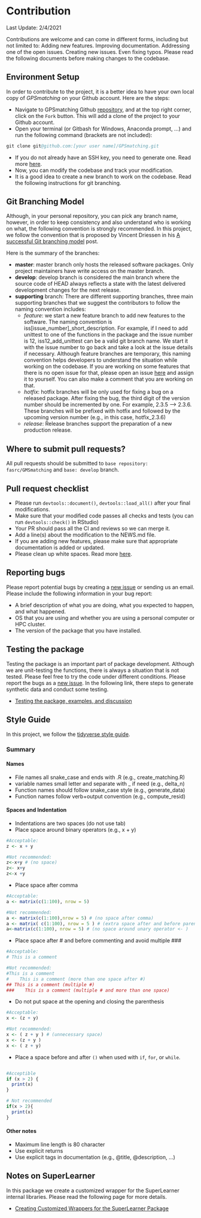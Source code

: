 # Contribution

Last Update: 2/4/2021

Contributions are welcome and can come in different forms, including but not limited to:
Adding new features.
Improving documentation.
Addressing one of the open issues.
Creating new issues.
Even fixing typos.
Please read the following documents before making changes to the codebase.

## Environment Setup

In order to contribute to the project, it is a better idea to have your own local copy of  _GPSmatching_ on your Github account. Here are the steps:

- Navigate to GPSmatching Github [repository](https://github.com/fasrc/GPSmatching), and at the top right corner, click on the `Fork` button. This will add a clone of the project to your Github account.
- Open your terminal (or Gitbash for Windows, Anaconda prompt, ...) and run the following command  (brackets are not included):

```S
git clone git@github.com:[your user name]/GPSmatching.git
```
- If you do not already have an SSH key, you need to generate one. Read more [here](https://docs.github.com/en/github-ae@latest/github/authenticating-to-github/generating-a-new-ssh-key-and-adding-it-to-the-ssh-agent).
- Now, you can modify the codebase and track your modification.
- It is a good idea to create a new branch to work on the codebase. Read the following instructions for git branching.

## Git Branching Model

Although, in your personal repository, you can pick any branch name, however, in order to keep consistency and also understand who is working on what, the following convention is strongly recommended.  In this project, we follow the convention that is proposed by Vincent Driessen in his [A successful Git branching model](https://nvie.com/posts/a-successful-git-branching-model/) post.

Here is the summary of the branches:

- **master**: master branch only hosts the released software packages. Only project maintainers have write access on the master branch.
- **develop**: develop branch is considered the main branch where the source code of HEAD always reflects a state with the latest delivered development changes for the next release.
- **supporting** branch: There are different supporting branches, three main supporting branches that we suggest the contributors to follow the naming convention includes:
  - *feature*: we start a new feature branch to add new features to the software. The naming convention is iss[issue_number]_short_description. For example, if I need to add unittest to one of the functions in the package and the issue number is 12, iss12_add_unittest can be a valid git branch name. We start it with the issue number to go back and take a look at the issue details if necessary. Although feature branches are temporary, this naming convention helps developers to understand the situation while working on the codebase. If you are working on some features that there is no open issue for that, please open an issue [here](https://github.com/fasrc/GPSmatching/issues) and assign it to yourself. You can also make a comment that you are working on that. 
  - *hotfix*: hotfix branches will be only used for fixing a bug on a released package. After fixing the bug, the third digit of the version number should be incremented by one. For example, 2.3.5 –> 2.3.6. These branches will be prefixed with hotfix and followed by the upcoming version number (e.g., in this case, hotfix_2.3.6)
  - *release*: Release branches support the preparation of a new production release.

## Where to submit pull requests?

All pull requests should be submitted to `base repository: fasrc/GMSmatching` and `base: develop` branch.

## Pull request checklist

- Please run `devtools::document()`, `devtools::load_all()` after your final modifications.
- Make sure that your modified code passes all checks and tests (you can run `devtools::check()` in RStudio)
- Your PR should pass all the CI and reviews so we can merge it.
- Add a line(s) about the modification to the NEWS.md file.
- If you are adding new features, please make sure that appropriate documentation is added or updated.
- Please clean up white spaces. Read more [here](https://softwareengineering.stackexchange.com/questions/121555/why-is-trailing-whitespace-a-big-deal).

## Reporting bugs

Please report potential bugs by creating a [new issue](https://github.com/fasrc/GPSmatching/issues) or sending us an email. Please include the following information in your bug report:
- A brief description of what you are doing, what you expected to happen, and what happened. 
- OS that you are using and whether you are using a personal computer or HPC cluster. 
- The version of the package that you have installed.

## Testing the package
Testing the package is an important part of package development. Although we are unit-testing the functions, there is always a situation that is not tested. Please feel free to try the code under different conditions. Please report the bugs as a [new issue](https://github.com/fasrc/GPSmatching/issues). In the following link, there steps to generate synthetic data and conduct some testing. 

- [Testing the package, examples, and discussion](testing_example_discussion.md)



## Style Guide

In this project, we follow the [tidyverse style guide](https://style.tidyverse.org/). 

### Summary

#### Names

- File names all snake_case and ends with .R (e.g., create_matching.R)
- variable names small letter and separate with _ if need (e.g., delta_n)
- Function names should follow snake_case style (e.g., generate_data)
- Function names follow verb+output convention (e.g., compute_resid)

#### Spaces and Indentation

- Indentations are two spaces (do not use tab)
- Place space around binary operators (e.g., x + y)

```R
#Acceptable:
z <- x + y

#Not recommended:
z<-x+y # (no space)
z<- x+y
z<-x +y
```

- Place space after comma

```R
#Acceptable:
a <- matrix(c(1:100), nrow = 5)

#Not recommended:
a <- matrix(c(1:100),nrow = 5) # (no space after comma)
a <- matrix( c(1:100), nrow = 5 ) # (extra space after and before parentheses)
a<-matrix(c(1:100), nrow = 5) # (no space around unary operator <- )
```

- Place space after # and before commenting and avoid multiple ###

```R
#Acceptable:
# This is a comment

#Not recommended:
#This is a comment
#    This is a comment (more than one space after #)
## This is a comment (multiple #)
###    This is a comment (multiple # and more than one space)
```

- Do not put space at the opening and closing the parenthesis

```R
#Acceptable:
x <- (z + y)

#Not recommended:
x <- ( z + y ) # (unnecessary space)
x <- (z + y )
x <- ( z + y)
```

- Place a space before and after `()` when used with `if`, `for`, or `while`.

```R

#Acceptible
if (x > 2) {
  print(x)
}

# Not recommended
if(x > 2){
  print(x)
}
```

#### Other notes

- Maximum line length is 80 character
- Use explicit returns
- Use explicit tags in documentation (e.g., @title, @description, ...)

## Notes on SuperLearner
In this package we create a customized wrapper for the SuperLearner internal libraries. Please read the following page for more details.
- [Creating Customized Wrappers for the SuperLearner Package](notes_on_superlearner.md)

